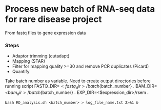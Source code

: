 # Process new batch of RNA-seq data for rare disease project

From fastq files to gene expression data

### Steps
* Adaptor trimming (cutadapt)
* Mapping (STAR)
* Filter for mapping quality >=30 and remove PCR duplicates (Picard)
* Quantify

Take batch number as variable.
Need to create output directories before running script
FASTQ_DIR=$<fastq_dir>/batch${batch_number} .
BAM_DIR=<$bam_dir>/batch${batch_number} . 
EXP_DIR=<$expression_dir>/rsem . 

```
bash RD_analysis.sh <batch_number> > log_file_name.txt 2>&1 &
```
